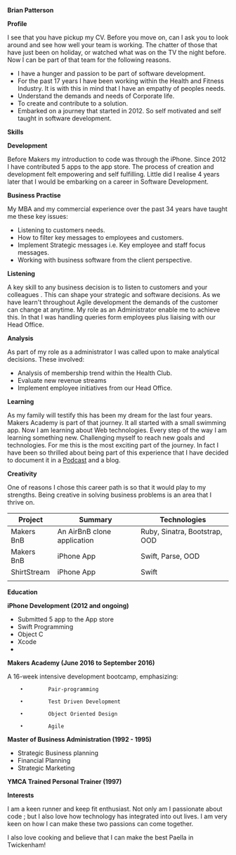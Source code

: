 **Brian Patterson**

**Profile**

I see that you have pickup my CV.  Before you move on, can I ask you to look around and see how well your team is working. The chatter of those that have just been on holiday, or watched what was on the TV the night before. Now I can be part of that team for the following reasons.

- I have a hunger and passion to be part of software development.
- For the past 17 years I have been working within the Health and Fitness Industry. It is with this in mind that I have an empathy of peoples needs.
- Understand the demands and needs of Corporate life.
- To create and contribute to a solution.
- Embarked on a journey that started in 2012. So self motivated and self taught in software development.

**Skills**

**Development**

Before Makers my introduction to code was through the iPhone. Since 2012 I have contributed 5 apps to the app store.  The process of creation and development felt empowering and self fulfilling. Little did I realise 4 years later that I would be embarking on a career in Software Development.

**Business Practise**

My MBA and my commercial experience over the past 34 years have taught me these key issues:

- Listening to customers needs.
- How to filter key messages to employees and customers.
- Implement Strategic messages i.e. Key employee and staff focus messages.
- Working with business software from the client perspective.

**Listening**

A key skill to any business  decision is to listen to customers and your colleagues .  This can shape your strategic and software decisions.  As we have learn&#39;t throughout Agile development the demands of the customer can change at anytime. My role as an Administrator enable me to achieve this. In that I was handling queries form employees plus liaising with our Head Office.

**Analysis**

As part of my role as a administrator I was called upon to make analytical decisions. These involved:

- Analysis of membership trend within the Health Club.
- Evaluate new revenue streams
- Implement employee initiatives from our Head Office.

**Learning**

As my family will testify this has been my dream for the last four years.  Makers Academy is part of that journey. It all started with a small swimming app. Now I am learning about Web technologies.  Every step of the way I am learning something new.  Challenging myself to reach new goals and technologies.  For me this is the most exciting part of the journey. In fact I have been so thrilled about being part of this experience that I have decided to document it in a [Podcast](http://codecastmakers.libsyn.com/rss) and a blog.

**Creativity**

One of reasons I chose this career path is so that it would play to my strengths.  Being creative in solving business problems is an area that I thrive on.

| Project | Summary | Technologies |
| ------- | -------------- | ---------------- |
| Makers BnB | An AirBnB clone application | Ruby, Sinatra, Bootstrap, OOD |
| Makers BnB | iPhone App | Swift, Parse, OOD |
| ShirtStream | iPhone App | Swift |
|   |   |   |

**Education**

**iPhone Development (2012 and ongoing)**

- Submitted 5 app to the App store
- Swift Programming
- Object C
- Xcode
-

**Makers Academy (June 2016 to September 2016)**

A 16-week intensive development bootcamp, emphasizing:

        •        Pair-programming

        •        Test Driven Development

        •        Object Oriented Design

        •        Agile

**Master of Business Administration (1992 - 1995)**

- Strategic Business planning
- Financial Planning
- Strategic Marketing

**YMCA Trained Personal Trainer (1997)**

**Interests**

I am a keen runner and keep fit enthusiast. Not only am I passionate about code ; but I also love how technology has integrated into out lives.  I am very keen on how I can make these two passions can come together.

I also love cooking and believe that I can make the best Paella in Twickenham!
